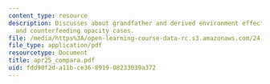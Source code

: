```yaml
---
content_type: resource
description: Discusses about grandfather and derived environment effects on linguistic,
  and counterfeeding opacity cases.
file: /media/https%3A/open-learning-course-data-rc.s3.amazonaws.com/24-962-advanced-phonology-spring-2005/fdd90f2da11bce36891908233039a372_apr25_compara.pdf
file_type: application/pdf
resourcetype: Document
title: apr25_compara.pdf
uid: fdd90f2d-a11b-ce36-8919-08233039a372
---
```


